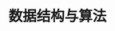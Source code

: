 ---
title: 数据结构与算法
description: A description of this category
image:

# Badge style
style:
    background: "#365486"
    color: "#fff"
---
